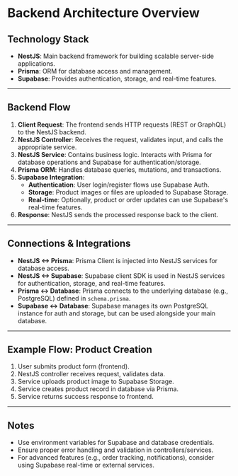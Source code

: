 # Backend Architecture Overview

## Technology Stack

- **NestJS**: Main backend framework for building scalable server-side applications.
- **Prisma**: ORM for database access and management.
- **Supabase**: Provides authentication, storage, and real-time features.

---

## Backend Flow

1. **Client Request**: The frontend sends HTTP requests (REST or GraphQL) to the NestJS backend.
2. **NestJS Controller**: Receives the request, validates input, and calls the appropriate service.
3. **NestJS Service**: Contains business logic. Interacts with Prisma for database operations and Supabase for authentication/storage.
4. **Prisma ORM**: Handles database queries, mutations, and transactions.
5. **Supabase Integration**:
   - **Authentication**: User login/register flows use Supabase Auth.
   - **Storage**: Product images or files are uploaded to Supabase Storage.
   - **Real-time**: Optionally, product or order updates can use Supabase's real-time features.
6. **Response**: NestJS sends the processed response back to the client.

---

## Connections & Integrations

- **NestJS <-> Prisma**: Prisma Client is injected into NestJS services for database access.
- **NestJS <-> Supabase**: Supabase client SDK is used in NestJS services for authentication, storage, and real-time features.
- **Prisma <-> Database**: Prisma connects to the underlying database (e.g., PostgreSQL) defined in `schema.prisma`.
- **Supabase <-> Database**: Supabase manages its own PostgreSQL instance for auth and storage, but can be used alongside your main database.

---

## Example Flow: Product Creation

1. User submits product form (frontend).
2. NestJS controller receives request, validates data.
3. Service uploads product image to Supabase Storage.
4. Service creates product record in database via Prisma.
5. Service returns success response to frontend.

---

## Notes

- Use environment variables for Supabase and database credentials.
- Ensure proper error handling and validation in controllers/services.
- For advanced features (e.g., order tracking, notifications), consider using Supabase real-time or external services.

